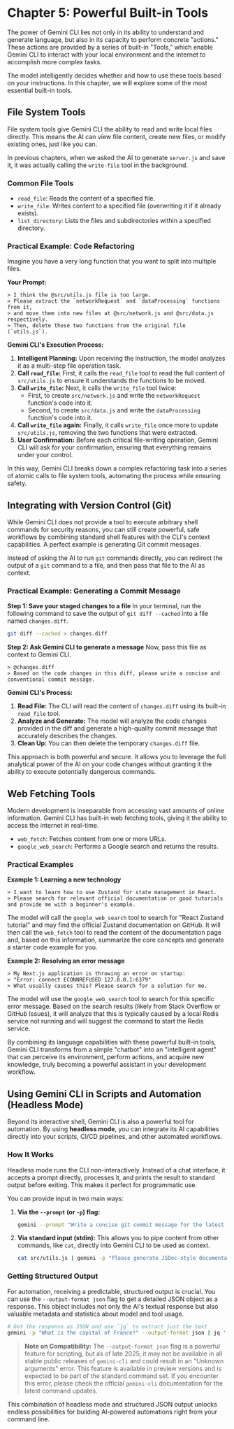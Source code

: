 # Chapter 5: Powerful Built-in Tools

The power of Gemini CLI lies not only in its ability to understand and generate language, but also in its capacity to perform concrete "actions." These actions are provided by a series of built-in "Tools," which enable Gemini CLI to interact with your local environment and the internet to accomplish more complex tasks.

The model intelligently decides whether and how to use these tools based on your instructions. In this chapter, we will explore some of the most essential built-in tools.

## File System Tools

File system tools give Gemini CLI the ability to read and write local files directly. This means the AI can view file content, create new files, or modify existing ones, just like you can.

In previous chapters, when we asked the AI to generate `server.js` and save it, it was actually calling the `write-file` tool in the background.

### Common File Tools

*   `read_file`: Reads the content of a specified file.
*   `write_file`: Writes content to a specified file (overwriting it if it already exists).
*   `list_directory`: Lists the files and subdirectories within a specified directory.

### Practical Example: Code Refactoring

Imagine you have a very long function that you want to split into multiple files.

**Your Prompt:**
```
> I think the @src/utils.js file is too large.
> Please extract the `networkRequest` and `dataProcessing` functions from it,
> and move them into new files at @src/network.js and @src/data.js respectively.
> Then, delete these two functions from the original file (`utils.js`).
```

**Gemini CLI's Execution Process:**

1.  **Intelligent Planning:** Upon receiving the instruction, the model analyzes it as a multi-step file operation task.
2.  **Call `read_file`:** First, it calls the `read_file` tool to read the full content of `src/utils.js` to ensure it understands the functions to be moved.
3.  **Call `write_file`:** Next, it calls the `write_file` tool twice:
    *   First, to create `src/network.js` and write the `networkRequest` function's code into it.
    *   Second, to create `src/data.js` and write the `dataProcessing` function's code into it.
4.  **Call `write_file` again:** Finally, it calls `write_file` once more to update `src/utils.js`, removing the two functions that were extracted.
5.  **User Confirmation:** Before each critical file-writing operation, Gemini CLI will ask for your confirmation, ensuring that everything remains under your control.

In this way, Gemini CLI breaks down a complex refactoring task into a series of atomic calls to file system tools, automating the process while ensuring safety.

## Integrating with Version Control (Git)

While Gemini CLI does not provide a tool to execute arbitrary shell commands for security reasons, you can still create powerful, safe workflows by combining standard shell features with the CLI's context capabilities. A perfect example is generating Git commit messages.

Instead of asking the AI to run `git` commands directly, you can redirect the output of a `git` command to a file, and then pass that file to the AI as context.

### Practical Example: Generating a Commit Message

**Step 1: Save your staged changes to a file**
In your terminal, run the following command to save the output of `git diff --cached` into a file named `changes.diff`.
```bash
git diff --cached > changes.diff
```

**Step 2: Ask Gemini CLI to generate a message**
Now, pass this file as context to Gemini CLI.
```
> @changes.diff
> Based on the code changes in this diff, please write a concise and conventional commit message.
```

**Gemini CLI's Process:**

1.  **Read File:** The CLI will read the content of `changes.diff` using its built-in `read_file` tool.
2.  **Analyze and Generate:** The model will analyze the code changes provided in the diff and generate a high-quality commit message that accurately describes the changes.
3.  **Clean Up:** You can then delete the temporary `changes.diff` file.

This approach is both powerful and secure. It allows you to leverage the full analytical power of the AI on your code changes without granting it the ability to execute potentially dangerous commands.

## Web Fetching Tools

Modern development is inseparable from accessing vast amounts of online information. Gemini CLI has built-in web fetching tools, giving it the ability to access the internet in real-time.

*   `web_fetch`: Fetches content from one or more URLs.
*   `google_web_search`: Performs a Google search and returns the results.

### Practical Examples

**Example 1: Learning a new technology**
```
> I want to learn how to use Zustand for state management in React.
> Please search for relevant official documentation or good tutorials and provide me with a beginner's example.
```
The model will call the `google_web_search` tool to search for "React Zustand tutorial" and may find the official Zustand documentation on GitHub. It will then call the `web_fetch` tool to read the content of the documentation page and, based on this information, summarize the core concepts and generate a starter code example for you.

**Example 2: Resolving an error message**
```
> My Next.js application is throwing an error on startup:
> "Error: connect ECONNREFUSED 127.0.0.1:6379"
> What usually causes this? Please search for a solution for me.
```
The model will use the `google_web_search` tool to search for this specific error message. Based on the search results (likely from Stack Overflow or GitHub Issues), it will analyze that this is typically caused by a local Redis service not running and will suggest the command to start the Redis service.

By combining its language capabilities with these powerful built-in tools, Gemini CLI transforms from a simple "chatbot" into an "intelligent agent" that can perceive its environment, perform actions, and acquire new knowledge, truly becoming a powerful assistant in your development workflow.

## Using Gemini CLI in Scripts and Automation (Headless Mode)

Beyond its interactive shell, Gemini CLI is also a powerful tool for automation. By using **headless mode**, you can integrate its AI capabilities directly into your scripts, CI/CD pipelines, and other automated workflows.

### How It Works
Headless mode runs the CLI non-interactively. Instead of a chat interface, it accepts a prompt directly, processes it, and prints the result to standard output before exiting. This makes it perfect for programmatic use.

You can provide input in two main ways:
1.  **Via the `--prompt` (or `-p`) flag:**
    ```bash
    gemini --prompt "Write a concise git commit message for the latest changes" --output-format json
    ```
2.  **Via standard input (stdin):** This allows you to pipe content from other commands, like `cat`, directly into Gemini CLI to be used as context.
    ```bash
    cat src/utils.js | gemini -p "Please generate JSDoc-style documentation for this JavaScript code."
    ```

### Getting Structured Output
For automation, receiving a predictable, structured output is crucial. You can use the `--output-format json` flag to get a detailed JSON object as a response. This object includes not only the AI's textual response but also valuable metadata and statistics about model and tool usage.

```bash
# Get the response as JSON and use `jq` to extract just the text
gemini -p "What is the capital of France?" --output-format json | jq '.response'
```

> **Note on Compatibility:** The `--output-format json` flag is a powerful feature for scripting, but as of late 2025, it may not be available in all stable public releases of `gemini-cli` and could result in an "Unknown arguments" error. This feature is available in preview versions and is expected to be part of the standard command set. If you encounter this error, please check the official `gemini-cli` documentation for the latest command updates.

This combination of headless mode and structured JSON output unlocks endless possibilities for building AI-powered automations right from your command line.
